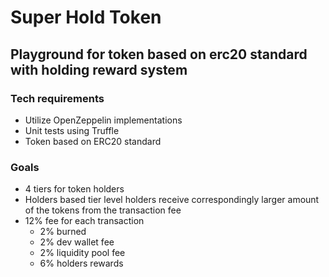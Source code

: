 # Super Hold Token

## Playground for token based on erc20 standard with holding reward system  

### Tech requirements

- Utilize OpenZeppelin implementations
- Unit tests using Truffle
- Token based on ERC20 standard

### Goals

- 4 tiers for token holders
- Holders based tier level holders receive correspondingly larger amount of the tokens from the transaction fee
- 12% fee for each transaction
  - 2% burned
  - 2% dev wallet fee
  - 2% liquidity pool fee
  - 6% holders rewards
